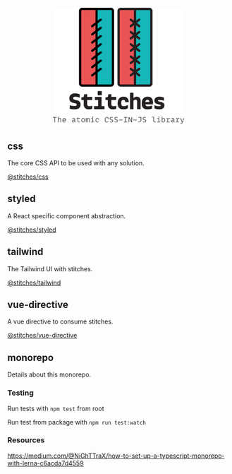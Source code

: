 <p align="center">
  <img width="300" src="/stitches.png">
</p>

## css

The core CSS API to be used with any solution.

[@stitches/css](https://github.com/christianalfoni/stitches/tree/master/packages/css)

## styled

A React specific component abstraction.

[@stitches/styled](https://github.com/christianalfoni/stitches/tree/master/packages/styled)

## tailwind

The Tailwind UI with stitches.

[@stitches/tailwind](https://github.com/christianalfoni/stitches/tree/master/packages/tailwind)

## vue-directive

A vue directive to consume stitches.

[@stitches/vue-directive](https://github.com/christianalfoni/stitches/tree/master/packages/vue-directive)

## monorepo

Details about this monorepo.

### Testing

Run tests with `npm test` from root

Run test from package with `npm run test:watch`

### Resources

https://medium.com/@NiGhTTraX/how-to-set-up-a-typescript-monorepo-with-lerna-c6acda7d4559
